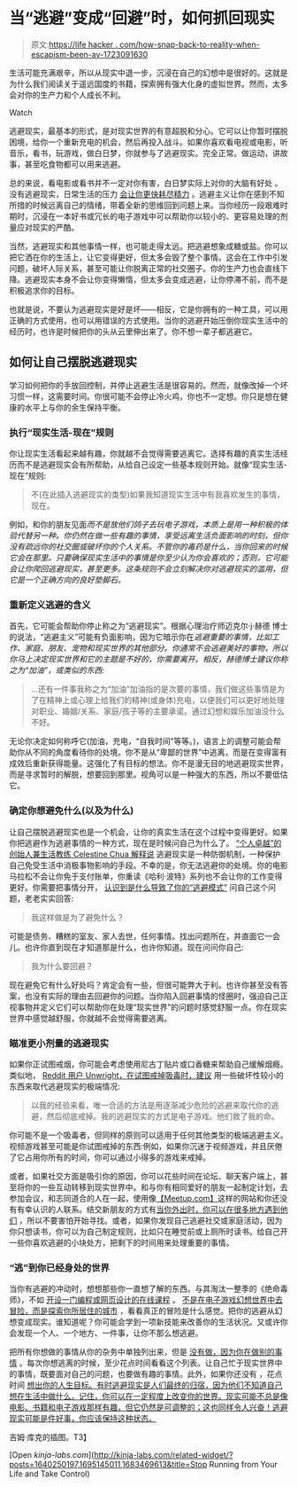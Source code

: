 # 当“逃避”变成“回避”时，如何抓回现实

> 原文:[https://life hacker . com/how-snap-back-to-reality-when-escapism-been-av-1723091630](https://lifehacker.com/how-to-snap-back-to-reality-when-escapism-becomes-av-1723091630)

生活可能充满艰辛，所以从现实中退一步，沉浸在自己的幻想中是很好的。这就是为什么我们阅读关于遥远国度的书籍，探索拥有强大化身的虚拟世界。然而，太多会对你的生产力和个人成长不利。

Watch

逃避现实，最基本的形式，是对现实世界的有意超脱和分心。它可以让你暂时摆脱困境，给你一个重新充电的机会，然后再投入战斗。如果你喜欢看电视或电影，听音乐，看书，玩游戏，做白日梦，你就参与了逃避现实。完全正常。做运动，讲故事，甚至吃食物都可以用来逃避。

总的来说，看电影或看书并不一定对你有害，白日梦实际上对你的大脑有好处 。没有逃避现实，日常生活的压力 [会让你更快耗尽精力](https://lifehacker.com/burnout-is-real-how-to-identify-and-address-your-burno-5884439) 。逃避主义让你在感到不知所措的时候远离自己的情绪，带着全新的思维回到问题上来。当你经历一段艰难时期时，沉浸在一本好书或冗长的电子游戏中可以帮助你以较小的、更容易处理的剂量应对现实的严酷。

当然，逃避现实和其他事情一样，也可能走得太远。把逃避想象成糖或盐。你可以把它洒在你的生活上，让它变得更好，但太多会毁了整个事情。这会在工作中引发问题，破坏人际关系，甚至可能让你脱离正常的社交圈子。你的生产力也会直线下降。逃避现实本身不会让你变得懒惰，但太多会变成逃避，让你停滞不前，而不是积极追求你的目标。

也就是说，不要认为逃避现实是好是坏——相反，它是你拥有的一种工具，可以用正确的方式使用，也可以用错误的方式使用。当你的逃避开始压倒你现实生活中的经历时，也许是时候把你的头从云里伸出来了。你不想一辈子都逃避它。

## 如何让自己摆脱逃避现实

学习如何把你的手放回控制，并停止逃避生活是很容易的。然而，就像改掉一个坏习惯一样，这需要时间。你很可能不会停止冷火鸡，你也不一定想。你只是想在健康的水平上与你的余生保持平衡。

### **执行“现实生活-现在”规则**

你让现实生活看起来越有趣，你就越不会觉得需要逃离它。选择有趣的真实生活经历而不是逃避现实会有所帮助，从给自己设定一些基本规则开始。就像“现实生活-现在”规则:

> 不(在此插入逃避现实的类型)如果我知道现实生活中有我喜欢发生的事情，现在。

例如，和你的朋友见面*而不是放他们鸽子去玩电子游戏，本质上是用一种积极的体验代替另一种。你仍然在做一些有趣的事情，享受远离生活负面影响的时刻，但你没有疏远你的社交圈或破坏你的个人关系。不管你的毒药是什么，当你回来的时候它会在那里。只要确保现实生活中的事情是你至少认为你会喜欢的；否则，它可能会让你爬回逃避现实，甚至更多。这条规则不会立刻解决你对逃避现实的滥用，但它是一个正确方向的良好垫脚石。*

### **重新定义逃避的含义**

首先，它可能会帮助你停止称之为“逃避现实”。根据心理治疗师迈克尔·j·赫德 博士的说法，“逃避主义”可能有负面影响，因为它暗示你在*逃避重要的事情，比如工作、家庭、朋友、宠物和现实世界的其他部分。你通常不会逃避美好的事物，所以你马上决定现实世界和它的主题是不好的，你需要离开。相反，赫德博士建议你称之为“加油”，或类似的东西:*

> ...还有一件事我称之为“加油”加油指的是次要的事情，我们做这些事情是为了在精神上或心理上给我们的精神(或身体)充电，以便我们可以更好地处理对职业、婚姻/关系、家庭/孩子等的主要承诺。通过幻想和娱乐加油没什么不好。

无论你决定如何称呼它(加油，充电，“自我时间”等等。)，语言上的调整可能会帮助你从不同的角度看待你的处境。你不是从“卑鄙的世界”中逃离，而是在变得富有成效后重新获得能量。这强化了有目标的想法。你不是漫无目的地逃避现实世界，而是寻求暂时的解脱，想要回到那里。视角可以是一种强大的东西，所以不要低估它。

### **确定你想避免什么(以及为什么)**

让自己摆脱逃避现实也是一个机会，让你的真实生活在这个过程中变得更好。如果你把逃避作为逃避事情的一种方式，现在是时候问自己为什么了。 [“个人卓越”的创始人兼生活教练 Celestine Chua 解释说](http://personalexcellence.co/blog/escapism/) 逃避现实是一种防御机制，一种保护自己免受生活中消极事物影响的手段。不幸的是，你无法逃避你的处境。你的电影马拉松不会让你免于支付账单，你重读《哈利·波特》系列也不会让你的工作变得更好。你需要把事情分开， [认识到是什么导致了你的“逃避模式”](https://lifehacker.com/recognize-your-escape-mode-and-identify-the-root-cau-5993862) 问自己这个问题，老老实实回答:

> 我这样做是为了避免什么？

可能是债务、糟糕的室友、家人去世，任何事情。找出问题所在，并直面它一会儿。也许你直到现在才知道那是什么，也许你知道。现在问问你自己:

> 我为什么要回避？

现在避免它有什么好处吗？肯定会有一些，但很可能弊大于利。也许你甚至没有答案，也没有实际的理由去回避你的问题。当你陷入回避事情的怪圈时，强迫自己正视事物并定义它们可以帮助你在处理“现实世界”的问题时感觉舒服一点。你在现实世界中感觉越舒服，你就越不会觉得需要逃离。

### **瞄准更小剂量的逃避现实**

如果你正试图戒烟，你可能会考虑使用尼古丁贴片或口香糖来帮助自己缓解烟瘾。类似地， [Reddit 用户 Unwright，在试图戒掉吸毒时，建议](http://www.reddit.com/r/AskReddit/comments/tvt63/how_do_you_overcome_constant_escapism/) 用一些破坏性较小的东西来取代逃避现实的极端情况:

> 以我的经验来看，唯一合适的方法是用逐渐减少危险的逃避来取代你的逃避，然后彻底戒掉。我的逃避现实的方式是电子游戏。他们救了我的命。

你可能不是一个吸毒者，但同样的原则可以适用于任何其他类型的极端逃避主义。视频游戏甚至可能是你试图戒掉的东西:例如，如果你沉迷于视频游戏，并且厌倦了它占用你所有的时间，你可以通过小得多的游戏来戒掉。

或者，如果社交方面是吸引你的原因，你可以花些时间在论坛、聊天客户端上，甚至将你的一些互动转移到现实世界中。和与你有相同爱好的朋友一起制定计划，去参加会议，和志同道合的人在一起，使用像[【Meetup.com】](http://www.meetup.com/)这样的网站和你还没有有幸认识的人联系。结交新朋友的方式有[当你外出时，你可以在很多地方遇到他们](http://lifehacker.com/the-best-places-to-meet-new-people-1512814587) ，所以不要害怕开始寻找。或者，如果你发现自己逃避社交或家庭活动，因为你只想读书，你可以为自己制定规则，比如只在睡觉前或上厕所时读书。给自己开一些你喜欢逃避的小块处方，把剩下的时间用来处理重要的事情。

### **“逃”到你已经身处的世界**

当你有逃避的冲动时，想想那些你一直想了解的东西。与其淘汰一整季的《绝命毒师》，不如 [开设一门编程或网页设计的在线课程](http://lifehacker.com/the-best-resources-for-free-online-classes-1627678515) 。 [不是在电子游戏幻想世界中去冒险，而是探索你所居住的城市](http://lifehacker.com/find-the-best-spots-in-new-cities-with-these-tools-5448978) ，看看真正的冒险是什么感觉。把你的逃避从幻想变成现实。谁知道呢？你可能会学到一项新技能来改善你的生活状况。又或许你会发现一个人、一个地方、一件事，让你不那么想逃避。

把所有你想做的事情从你的杂务中单独列出来，但是 [没有做，因为你在做别的事情](https://lifehacker.com/how-youre-sabotaging-your-creativity-every-day-1696610464) 。每次你想逃离的时候，至少花点时间看看这个列表。让自己忙于现实世界中的事情，既要面对自己的问题，也要做有趣的事情。此外，如果你还没有 ，花点时间 [想出你的人生目标。有时逃避现实是人们最终的归宿，因为他们不知道自己想在生活中做什么。记住，你可以在一定程度上改变你的世界。现实可能不总是像电影、书籍和电子游戏那样有趣，但它仍然是可调整的；这也同样令人兴奋！逃避现实可能是件好事，你应该保持这种状态。](http://lifehacker.com/how-to-find-your-life-purpose-escape-your-bubble-1620407083)

吉姆·库克的插图。T3】

[Open *kinja-labs.com*](http://kinja-labs.com/related-widget/?posts=1640250197,1695145011,1683469613&title=Stop Running from Your Life and Take Control)